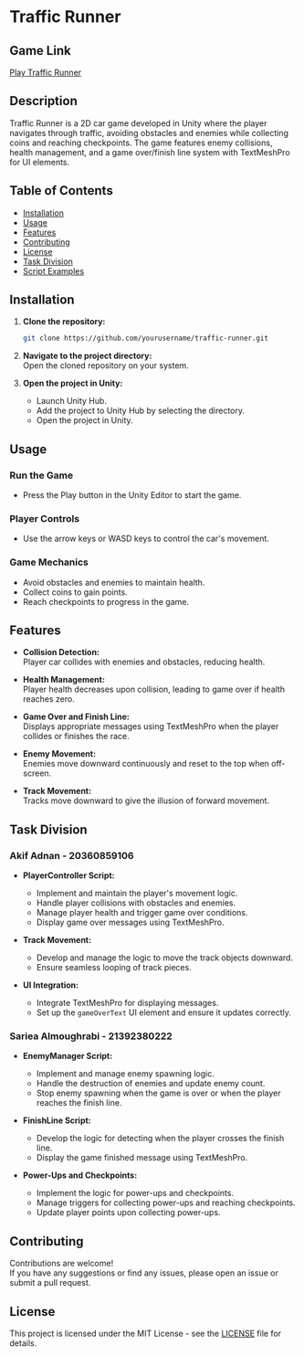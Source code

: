# Traffic Runner

## Game Link 
[Play Traffic Runner](https://mgbeyyy.itch.io/traffic-runner)

## Description
Traffic Runner is a 2D car game developed in Unity where the player navigates through traffic, avoiding obstacles and enemies while collecting coins and reaching checkpoints. The game features enemy collisions, health management, and a game over/finish line system with TextMeshPro for UI elements.

## Table of Contents
- [Installation](#installation)
- [Usage](#usage)
- [Features](#features)
- [Contributing](#contributing)
- [License](#license)
- [Task Division](#task-division)
- [Script Examples](#script-examples)

## Installation
1. **Clone the repository:**
   ```bash
   git clone https://github.com/yourusername/traffic-runner.git
   ```
2. **Navigate to the project directory:**  
   Open the cloned repository on your system.  

3. **Open the project in Unity:**  
   - Launch Unity Hub.  
   - Add the project to Unity Hub by selecting the directory.  
   - Open the project in Unity.  

## Usage

### Run the Game
- Press the Play button in the Unity Editor to start the game.

### Player Controls
- Use the arrow keys or WASD keys to control the car's movement.

### Game Mechanics
- Avoid obstacles and enemies to maintain health.
- Collect coins to gain points.
- Reach checkpoints to progress in the game.

## Features

- **Collision Detection:**  
  Player car collides with enemies and obstacles, reducing health.

- **Health Management:**  
  Player health decreases upon collision, leading to game over if health reaches zero.

- **Game Over and Finish Line:**  
  Displays appropriate messages using TextMeshPro when the player collides or finishes the race.

- **Enemy Movement:**  
  Enemies move downward continuously and reset to the top when off-screen.

- **Track Movement:**  
  Tracks move downward to give the illusion of forward movement.

## Task Division

### Akif Adnan - 20360859106

- **PlayerController Script:**  
  - Implement and maintain the player's movement logic.  
  - Handle player collisions with obstacles and enemies.  
  - Manage player health and trigger game over conditions.  
  - Display game over messages using TextMeshPro.

- **Track Movement:**  
  - Develop and manage the logic to move the track objects downward.  
  - Ensure seamless looping of track pieces.

- **UI Integration:**  
  - Integrate TextMeshPro for displaying messages.  
  - Set up the `gameOverText` UI element and ensure it updates correctly.

### Sariea Almoughrabi - 21392380222

- **EnemyManager Script:**  
  - Implement and manage enemy spawning logic.  
  - Handle the destruction of enemies and update enemy count.  
  - Stop enemy spawning when the game is over or when the player reaches the finish line.

- **FinishLine Script:**  
  - Develop the logic for detecting when the player crosses the finish line.  
  - Display the game finished message using TextMeshPro.

- **Power-Ups and Checkpoints:**  
  - Implement the logic for power-ups and checkpoints.  
  - Manage triggers for collecting power-ups and reaching checkpoints.  
  - Update player points upon collecting power-ups.

## Contributing
Contributions are welcome!  
If you have any suggestions or find any issues, please open an issue or submit a pull request.

## License
This project is licensed under the MIT License - see the [LICENSE](./LICENSE) file for details.
